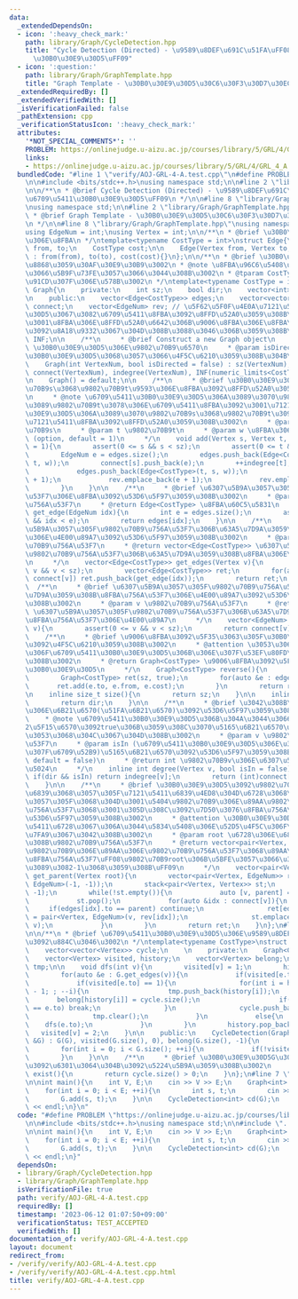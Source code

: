 ```yaml
---
data:
  _extendedDependsOn:
  - icon: ':heavy_check_mark:'
    path: library/Graph/CycleDetection.hpp
    title: "Cycle Detection (Directed) - \u9589\u8DEF\u691C\u51FA\uFF08\u6709\u5411\
      \u30B0\u30E9\u30D5\uFF09"
  - icon: ':question:'
    path: library/Graph/GraphTemplate.hpp
    title: "Graph Template - \u30B0\u30E9\u30D5\u30C6\u30F3\u30D7\u30EC\u30FC\u30C8"
  _extendedRequiredBy: []
  _extendedVerifiedWith: []
  _isVerificationFailed: false
  _pathExtension: cpp
  _verificationStatusIcon: ':heavy_check_mark:'
  attributes:
    '*NOT_SPECIAL_COMMENTS*': ''
    PROBLEM: https://onlinejudge.u-aizu.ac.jp/courses/library/5/GRL/4/GRL_4_A
    links:
    - https://onlinejudge.u-aizu.ac.jp/courses/library/5/GRL/4/GRL_4_A
  bundledCode: "#line 1 \"verify/AOJ-GRL-4-A.test.cpp\"\n#define PROBLEM \"https://onlinejudge.u-aizu.ac.jp/courses/library/5/GRL/4/GRL_4_A\"\
    \n\n#include <bits/stdc++.h>\nusing namespace std;\n\n#line 2 \"library/Graph/CycleDetection.hpp\"\
    \n\n/**\n * @brief Cycle Detection (Directed) - \u9589\u8DEF\u691C\u51FA\uFF08\
    \u6709\u5411\u30B0\u30E9\u30D5\uFF09\n */\n\n#line 8 \"library/Graph/CycleDetection.hpp\"\
    \nusing namespace std;\n\n#line 2 \"library/Graph/GraphTemplate.hpp\"\n\n/**\n\
    \ * @brief Graph Template - \u30B0\u30E9\u30D5\u30C6\u30F3\u30D7\u30EC\u30FC\u30C8\
    \n */\n\n#line 8 \"library/Graph/GraphTemplate.hpp\"\nusing namespace std;\n\n\
    using EdgeNum = int;\nusing Vertex = int;\n\n/**\n * @brief \u30B0\u30E9\u30D5\
    \u306E\u8FBA\n */\ntemplate<typename CostType = int>\nstruct Edge{\n    Vertex\
    \ from, to;\n    CostType cost;\n\n    Edge(Vertex from, Vertex to, CostType cost)\
    \ : from(from), to(to), cost(cost){}\n};\n\n/**\n * @brief \u30B0\u30E9\u30D5\u3092\
    \u8868\u3059\u30AF\u30E9\u30B9\u3002\n * @note \u8FBA\u96C6\u5408\u306B\u3088\u3063\
    \u3066\u5B9F\u73FE\u3057\u3066\u3044\u308B\u3002\n * @tparam CostType \u8FBA\u306E\
    \u91CD\u307F\u306E\u578B\u3002\n */\ntemplate<typename CostType = int>\nclass\
    \ Graph{\n    private:\n    int sz;\n    bool dir;\n    vector<int> indegree;\n\
    \n    public:\n    vector<Edge<CostType>> edges;\n    vector<vector<EdgeNum>>\
    \ connect;\n    vector<EdgeNum> rev; // \u5F62\u5F0F\u4E0A\u7121\u5411\u30B0\u30E9\
    \u30D5\u3067\u3082\u6709\u5411\u8FBA\u3092\u8FFD\u52A0\u3059\u308B\u306E\u3067\
    \u3001\u8FBA\u306E\u8FFD\u52A0\u6642\u306B\u9006\u8FBA\u306E\u8FBA\u756A\u53F7\
    \u3092\u8A18\u9332\u3067\u304D\u308B\u3088\u3046\u306B\u3059\u308B\n    CostType\
    \ INF;\n\n    /**\n     * @brief Construct a new Graph object\n     * @param VertexNum\
    \ \u30B0\u30E9\u30D5\u306E\u9802\u70B9\u6570\n     * @param isDirected \u6709\u5411\
    \u30B0\u30E9\u30D5\u3068\u3057\u3066\u4F5C\u6210\u3059\u308B\u304B\n     */\n\
    \    Graph(int VertexNum, bool isDirected = false) : sz(VertexNum), dir(isDirected),\
    \ connect(VertexNum), indegree(VertexNum), INF(numeric_limits<CostType>::max()){}\n\
    \n    Graph() = default;\n\n    /**\n     * @brief \u30B0\u30E9\u30D5\u306B\u9802\
    \u70B9s\u3068\u9802\u70B9t\u9593\u306E\u8FBA\u3092\u8FFD\u52A0\u3059\u308B\u3002\
    \n     * @note \u6709\u5411\u30B0\u30E9\u30D5\u306A\u3089\u3070\u9802\u70B9s\u304B\
    \u3089\u9802\u70B9t\u3078\u306E\u6709\u5411\u8FBA\u3092\u3001\u7121\u5411\u30B0\
    \u30E9\u30D5\u306A\u3089\u3070\u9802\u70B9s\u3068\u9802\u70B9t\u3092\u7D50\u3076\
    \u7121\u5411\u8FBA\u3092\u8FFD\u52A0\u3059\u308B\u3002\n     * @param s \u9802\
    \u70B9s\n     * @param t \u9802\u70B9t\n     * @param w \u8FBA\u306E\u91CD\u307F\
    \ (option, default = 1)\n     */\n    void add(Vertex s, Vertex t, CostType w\
    \ = 1){\n        assert(0 <= s && s < sz);\n        assert(0 <= t && t < sz);\n\
    \        EdgeNum e = edges.size();\n        edges.push_back(Edge<CostType>(s,\
    \ t, w));\n        connect[s].push_back(e);\n        ++indegree[t];\n        if(!dir){\n\
    \            edges.push_back(Edge<CostType>(t, s, w));\n            connect[t].push_back(e\
    \ + 1);\n            rev.emplace_back(e + 1);\n            rev.emplace_back(e);\n\
    \        }\n    }\n\n    /**\n     * @brief \u6307\u5B9A\u3057\u305F\u8FBA\u756A\
    \u53F7\u306E\u8FBA\u3092\u53D6\u5F97\u3059\u308B\u3002\n     * @param idx \u8FBA\
    \u756A\u53F7\n     * @return Edge<CostType> \u8FBA\u60C5\u5831\n     */\n    Edge<CostType>\
    \ get_edge(EdgeNum idx){\n        int e = edges.size();\n        assert(0 <= idx\
    \ && idx < e);\n        return edges[idx];\n    }\n\n    /**\n     * @brief \u6307\
    \u5B9A\u3057\u305F\u9802\u70B9\u756A\u53F7\u306B\u63A5\u7D9A\u3059\u308B\u8FBA\
    \u306E\u4E00\u89A7\u3092\u53D6\u5F97\u3059\u308B\u3002\n     * @param v \u9802\
    \u70B9\u756A\u53F7\n     * @return vector<Edge<CostType>> \u6307\u5B9A\u3057\u305F\
    \u9802\u70B9\u756A\u53F7\u306B\u63A5\u7D9A\u3059\u308B\u8FBA\u306E\u4E00\u89A7\
    \n     */\n    vector<Edge<CostType>> get_edges(Vertex v){\n        assert(0 <=\
    \ v && v < sz);\n        vector<Edge<CostType>> ret;\n        for(auto &idx :\
    \ connect[v]) ret.push_back(get_edge(idx));\n        return ret;\n    }\n\n  \
    \  /**\n     * @brief \u6307\u5B9A\u3057\u305F\u9802\u70B9\u756A\u53F7\u306B\u63A5\
    \u7D9A\u3059\u308B\u8FBA\u756A\u53F7\u306E\u4E00\u89A7\u3092\u53D6\u5F97\u3059\
    \u308B\u3002\n     * @param v \u9802\u70B9\u756A\u53F7\n     * @return vector<EdgeNum>\
    \ \u6307\u5B9A\u3057\u305F\u9802\u70B9\u756A\u53F7\u306B\u63A5\u7D9A\u3059\u308B\
    \u8FBA\u756A\u53F7\u306E\u4E00\u89A7\n     */\n    vector<EdgeNum> get_list(Vertex\
    \ v){\n        assert(0 <= v && v < sz);\n        return connect[v];\n    }\n\n\
    \    /**\n     * @brief \u9006\u8FBA\u3092\u5F35\u3063\u305F\u30B0\u30E9\u30D5\
    \u3092\u4F5C\u6210\u3059\u308B\u3002\n     * @attention \u3053\u306E\u64CD\u4F5C\
    \u306F\u6709\u5411\u30B0\u30E9\u30D5\u306B\u306E\u307F\u53EF\u80FD\u3067\u3042\
    \u308B\u3002\n     * @return Graph<CostType> \u9006\u8FBA\u3092\u5F35\u3063\u305F\
    \u30B0\u30E9\u30D5\n     */\n    Graph<CostType> reverse(){\n        assert(dir);\n\
    \        Graph<CostType> ret(sz, true);\n        for(auto &e : edges){\n     \
    \       ret.add(e.to, e.from, e.cost);\n        }\n        return ret;\n    }\n\
    \n    inline size_t size(){\n        return sz;\n    }\n\n    inline bool directed(){\n\
    \        return dir;\n    }\n\n    /**\n     * @brief \u3042\u308B\u9802\u70B9\
    \u306E\u6B21\u6570(\u51FA\u6B21\u6570)\u3092\u53D6\u5F97\u3059\u308B\u3002\n \
    \    * @note \u6709\u5411\u30B0\u30E9\u30D5\u306B\u304A\u3044\u3066\u3001\u7B2C\
    2\u5F15\u6570\u3092true\u306B\u3059\u308C\u3070\u5165\u6B21\u6570\u3092\u5F97\u308B\
    \u3053\u3068\u304C\u3067\u304D\u308B\u3002\n     * @param v \u9802\u70B9\u756A\
    \u53F7\n     * @param isIn (\u6709\u5411\u30B0\u30E9\u30D5\u306E\u3068\u304D\u306E\
    \u307F\u6709\u52B9)\u5165\u6B21\u6570\u3092\u53D6\u5F97\u3059\u308B\u304B (option,\
    \ default = false)\n     * @return int \u9802\u70B9v\u306E\u6307\u5B9A\u3057\u305F\
    \u5024\n     */\n    inline int degree(Vertex v, bool isIn = false){\n       \
    \ if(dir && isIn) return indegree[v];\n        return (int)connect[v].size();\n\
    \    }\n\n    /**\n     * @brief \u30B0\u30E9\u30D5\u3092\u9802\u70B9root\u3092\
    \u6839\u3068\u3057\u305F\u7121\u5411\u6839\u4ED8\u304D\u6728\u3068\u307F\u306A\
    \u3057\u305F\u3068\u304D\u3001\u5404\u9802\u70B9\u306E\u89AA\u9802\u70B9\u306E\
    \u756A\u53F7\u3068\u3001\u305D\u308C\u3092\u7D50\u3076\u8FBA\u756A\u53F7\u3092\
    \u53D6\u5F97\u3059\u308B\u3002\n     * @attention \u30B0\u30E9\u30D5\u304C\u7121\
    \u5411\u6728\u3067\u306A\u3044\u5834\u5408\u306E\u52D5\u4F5C\u306F\u672A\u5B9A\
    \u7FA9\u3067\u3042\u308B\u3002\n     * @param root \u6728\u306E\u6839\u3068\u3059\
    \u308B\u9802\u70B9\u756A\u53F7\n     * @return vector<pair<Vertex, EdgeNum>> \u5404\
    \u9802\u70B9\u306E\u89AA\u306E\u9802\u70B9\u756A\u53F7\u3068\u89AA\u3078\u306E\
    \u8FBA\u756A\u53F7\uFF08\u9802\u70B9root\u306B\u5BFE\u3057\u3066\u306F\u3069\u3061\
    \u3089\u3082-1\u3068\u3059\u308B\uFF09\n     */\n    vector<pair<Vertex, EdgeNum>>\
    \ get_parent(Vertex root){\n        vector<pair<Vertex, EdgeNum>> ret(sz, pair<Vertex,\
    \ EdgeNum>(-1, -1));\n        stack<pair<Vertex, Vertex>> st;\n        st.emplace(root,\
    \ -1);\n        while(!st.empty()){\n            auto [v, parent] = st.top();\n\
    \            st.pop();\n            for(auto &idx : connect[v]){\n           \
    \     if(edges[idx].to == parent) continue;\n                ret[edges[idx].to]\
    \ = pair<Vertex, EdgeNum>(v, rev[idx]);\n                st.emplace(edges[idx].to,\
    \ v);\n            }\n        }\n        return ret;\n    }\n};\n#line 11 \"library/Graph/CycleDetection.hpp\"\
    \n\n/**\n * @brief \u6709\u5411\u30B0\u30E9\u30D5\u306E\u9589\u8DEF\u691C\u51FA\
    \u3092\u884C\u3046\u3002\n */\ntemplate<typename CostType>\nstruct CycleDetection{\n\
    \    vector<vector<Vertex>> cycle;\n    \n    private:\n    Graph<CostType> &G;\n\
    \    vector<Vertex> visited, history;\n    vector<Vertex> belong;\n    vector<Vertex>\
    \ tmp;\n\n    void dfs(int v){\n        visited[v] = 1;\n        history.push_back(v);\n\
    \        for(auto &e : G.get_edges(v)){\n            if(visited[e.to] == 2) continue;\n\
    \            if(visited[e.to] == 1){\n                for(int i = history.size()\
    \ - 1; ; --i){\n                    tmp.push_back(history[i]);\n             \
    \       belong[history[i]] = cycle.size();\n                    if(history[i]\
    \ == e.to) break;\n                }\n                cycle.push_back(tmp);\n\
    \                tmp.clear();\n            }\n            else{\n            \
    \    dfs(e.to);\n            }\n        }\n        history.pop_back();\n     \
    \   visited[v] = 2;\n    }\n\n    public:\n    CycleDetection(Graph<CostType>\
    \ &G) : G(G), visited(G.size(), 0), belong(G.size(), -1){\n        assert(G.directed());\n\
    \        for(int i = 0; i < G.size(); ++i){\n            if(!visited[i]) dfs(i);\n\
    \        }\n    }\n\n    /**\n     * @brief \u30B0\u30E9\u30D5G\u304C\u9589\u8DEF\
    \u3092\u6301\u3064\u304B\u3092\u5224\u5B9A\u3059\u308B\u3002\n     */\n    bool\
    \ exist(){\n        return cycle.size() > 0;\n    }\n};\n#line 7 \"verify/AOJ-GRL-4-A.test.cpp\"\
    \n\nint main(){\n    int V, E;\n    cin >> V >> E;\n    Graph<int> G(V, true);\n\
    \    for(int i = 0; i < E; ++i){\n        int s, t;\n        cin >> s >> t;\n\
    \        G.add(s, t);\n    }\n\n    CycleDetection<int> cd(G);\n    cout << cd.exist()\
    \ << endl;\n}\n"
  code: "#define PROBLEM \"https://onlinejudge.u-aizu.ac.jp/courses/library/5/GRL/4/GRL_4_A\"\
    \n\n#include <bits/stdc++.h>\nusing namespace std;\n\n#include \"../library/Graph/CycleDetection.hpp\"\
    \n\nint main(){\n    int V, E;\n    cin >> V >> E;\n    Graph<int> G(V, true);\n\
    \    for(int i = 0; i < E; ++i){\n        int s, t;\n        cin >> s >> t;\n\
    \        G.add(s, t);\n    }\n\n    CycleDetection<int> cd(G);\n    cout << cd.exist()\
    \ << endl;\n}"
  dependsOn:
  - library/Graph/CycleDetection.hpp
  - library/Graph/GraphTemplate.hpp
  isVerificationFile: true
  path: verify/AOJ-GRL-4-A.test.cpp
  requiredBy: []
  timestamp: '2023-06-12 01:07:50+09:00'
  verificationStatus: TEST_ACCEPTED
  verifiedWith: []
documentation_of: verify/AOJ-GRL-4-A.test.cpp
layout: document
redirect_from:
- /verify/verify/AOJ-GRL-4-A.test.cpp
- /verify/verify/AOJ-GRL-4-A.test.cpp.html
title: verify/AOJ-GRL-4-A.test.cpp
---
```

